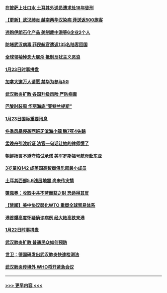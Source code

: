 #### [在披萨上吐口水 土耳其外送员遭求处18年徒刑](../pages/prog202/a102759979.md?t=01241944) 
#### [【更新】武汉肺炎 越南两华汉染病 菲送返500旅客](../pages/prog202/a102758911.md?t=01241944) 
#### [违购伊朗石化产品 美制裁中港等6企业2个人](../pages/prog202/a102759952.md?t=01241944) 
#### [防堵武汉病毒 菲民航官遣返135名陆客回国](../pages/prog202/a102759946.md?t=01241944) 
#### [全球领袖悼念大屠杀 抵制反犹主义恶浪](../pages/prog202/a102759678.md?t=01241944) 
#### [1月23日时事拼盘](../pages/prog202/a102759599.md?t=01241944) 
#### [加拿大逾万人请愿 禁华为参与5G](../pages/prog202/a102759553.md?t=01241944) 
#### [武汉肺炎扩散 各国升级风险 严防病毒](../pages/prog202/a102759400.md?t=01241944) 
#### [巴黎时装周 华丽海底“亚特兰提斯”](../pages/prog202/a102759217.md?t=01241944) 
#### [1月23日国际重要讯息](../pages/prog202/a102759199.md?t=01241944) 
#### [冬季风暴侵袭西班牙滨海小镇 酿7死4失踪](../pages/prog202/a102759119.md?t=01241944) 
#### [孟晚舟引渡听证 法官一句话让她的律师慌了](../pages/prog202/a102759060.md?t=01241944) 
#### [朝鲜扬言不遵守核试承诺 美军罗斯福号航母赴东亚](../pages/prog202/a102759001.md?t=01241944) 
#### [3岁童IQ142 成英国高智商俱乐部最小成员](../pages/prog202/a102758990.md?t=01241944) 
#### [土耳其西部5.6浅层地震 尚未传灾情](../pages/prog202/a102758903.md?t=01241944) 
#### [蓬佩奥：收取中共不劳而获之财 恐适得其反](../pages/prog202/a102758889.md?t=01241944) 
#### [【禁闻】美中协议弱化WTO 重塑全球贸易体系](../pages/prog202/a102758790.md?t=01241944) 
#### [港首爆高度怀疑确诊病例 经大陆高铁来港](../pages/prog202/a102758613.md?t=01241944) 
#### [1月22日时事拼盘](../pages/prog202/a102758615.md?t=01241944) 
#### [武汉肺炎扩散 普通民众如何预防](../pages/prog202/a102758504.md?t=01241944) 
#### [世卫：德国研发出武汉肺炎快速检测法](../pages/prog202/a102758495.md?t=01241944) 
#### [武汉肺炎传境外 WHO将开紧急会议](../pages/prog202/a102758437.md?t=01241944) 

----
#### [ >>> 更早内容 <<< ](../indexes/prog202-earlier.md)
